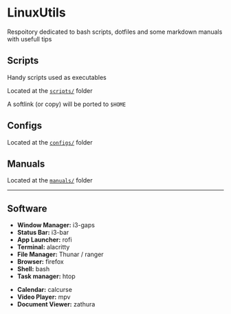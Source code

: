 # LinuxUtils

Respoitory dedicated to bash scripts, dotfiles and some markdown manuals with usefull tips

## Scripts

Handy scripts used as executables

Located at the [`scripts/`](scripts/) folder

A softlink (or copy) will be ported to `$HOME`

## Configs

Located at the [`configs/`](configs/) folder

## Manuals

Located at the [`manuals/`](manuals/) folder

___

## Software

- **Window Manager:** i3-gaps
- **Status Bar:** i3-bar
- **App Launcher:** rofi
- **Terminal:** alacritty
- **File Manager:** Thunar / ranger
- **Browser:** firefox
- **Shell:** bash
- **Task manager:** htop
<!-- Apps -->
- **Calendar:** calcurse
- **Video Player:** mpv
- **Document Viewer:** zathura
<!-- Utils -->
<!-- - fzf -->